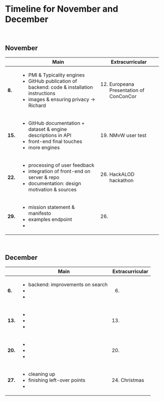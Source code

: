 # Timeline for November and December

</br>

## November


|   | **Main**   | **Extracurricular** |
|---|---|---|
| **8.**   | <ul><li>PMI & Typicality engines</li><li>GitHub publication of backend: code & installation instructions</li><li>images & ensuring privacy -> Richard</li></ul>| <ol><li value="12.">Europeana Presentation of ConConCor</li></ol> |
| **15.**  | <ul><li>GitHub documentation + dataset & engine descriptions in API</li><li>front-end final touches</li><li>more engines</li></ul> | <ol><li value="19.">NMvW user test</ol> |
| **22.**  | <ul><li>processing of user feedback</li><li>integration of front-end on server & repo</li><li>documentation: design motivation & sources</li></ul> | <ol><li value="26.">HackALOD hackathon</li></ol>  |
| **29.**  | <ul><li>mission statement & manifesto</li><li>examples endpoint</li><li></li></ul> | <ol><li value="26."></li></ol>  |


</br>


## December


|   | **Main**   | **Extracurricular** |
|---|---|---|
| **6.**   | <ul><li>backend: improvements on search</li><li></li><li></li></ul>| <ol><li value="6."></li></ol> |
| **13.**  | <ul><li></li><li></li><li></li></ul> | <ol><li value="13."></ol> |
| **20.**  | <ul><li></li><li></li><li></li></ul> | <ol><li value="20."></li></ol>  |
| **27.**  | <ul><li>cleaning up</li><li>finishing left-over points</li><li></li></ul> | <ol><li value="24.">Christmas</li></ol>  |
